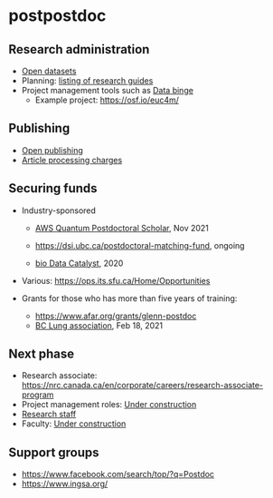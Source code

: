 # postpostdoc

## Research administration
- [Open datasets](data/readme.md)
- Planning: [listing of research guides](https://guides.library.ubc.ca/)
- Project management tools such as [Data binge](https://braincircuits.med.ubc.ca/activities/databinge/) 
  - Example project: https://osf.io/euc4m/ 
  
## Publishing
- [Open publishing](https://scholcomm.ubc.ca/publishing-services/)
- [Article processing charges](publishing/apc.md)

## Securing funds 

- Industry-sponsored
  - [AWS Quantum Postdoctoral Scholar](https://applications.caltech.edu/jobs/aws), Nov 2021
  - https://dsi.ubc.ca/postdoctoral-matching-fund, ongoing
  
  - [bio Data Catalyst](https://biodatacatalyst.nhlbi.nih.gov/fellows/program/), 2020
- Various: https://ops.its.sfu.ca/Home/Opportunities

- Grants for those who has more than five years of training:
  - https://www.afar.org/grants/glenn-postdoc
  - [BC Lung association](https://bclung.ca/lung-research/research-grant-deadline-nov-16), Feb 18, 2021

## Next phase 

- Research associate: https://nrc.canada.ca/en/corporate/careers/research-associate-program
- Project management roles: [Under construction](pm/index.md)
- [Research staff](https://www.vitae.ac.uk/researcher-careers/researcher-career-stories/what-do-research-staff-do-next-career-stories) 
- Faculty: [Under construction](faculty/readme.md)


## Support groups
- https://www.facebook.com/search/top/?q=Postdoc
- https://www.ingsa.org/
